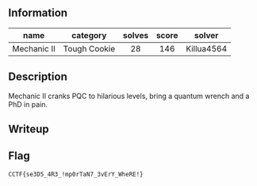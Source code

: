 ## Information
|    name     |   category   | solves | score |   solver   |
|:-----------:|:------------:|:------:|:-----:|:----------:|
| Mechanic II | Tough Cookie |   28   |  146  | Killua4564 |

## Description
Mechanic II cranks PQC to hilarious levels, bring a quantum wrench and a PhD in pain.

## Writeup

## Flag
`CCTF{se3D5_4R3_!mp0rTaN7_3vErY_WheRE!}`
